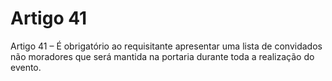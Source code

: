 # Artigo 41

Artigo 41 – É obrigatório ao requisitante apresentar uma lista de convidados não
moradores que será mantida na portaria durante toda a realização do evento.
